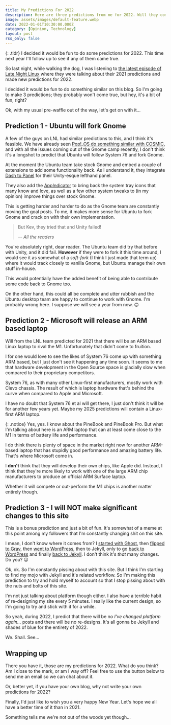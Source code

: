 ```yaml
---
title: My Predictions For 2022
description: Here are three predictions from me for 2022. Will they come true? We will find out a year from now.
image: assets/images/default-feature.webp
date: 2022-01-01T10:30:00.000Z
category: [Opinion, Technology]
layout: post
rss_only: false
---
```

{: .tldr}
I decided it would be fun to do some predictions for 2022. This time next year I'll follow up to see if any of them came true.

So last night, while walking the dog, I was listening to [the latest episode of Late Night Linux](https://latenightlinux.com/late-night-linux-episode-157/) where they were talking about their 2021 predictions and made new predictions for 2022.

I decided it would be fun to do something similar on this blog. So I'm going to make 3 predictions; they probably won't come true, but hey, it's a bit of fun, right?

Ok, with my usual pre-waffle out of the way, let's get on with it...

## Prediction 1 - Ubuntu will fork Gnome
A few of the guys on LNL had similar predictions to this, and I think it's feasible. We have already seen [Pop!_OS do something similar with COSMIC](https://www.omgubuntu.co.uk/2021/06/pop-os-21-04-available-to-download), and with all the issues coming out of the Gnome camp recently, I don't think it's a longshot to predict that Ubuntu will follow System 76 and fork Gnome.

At the moment the Ubuntu team take stock Gnome and embed a couple of extensions to add some functionality back. As I understand it, they integrate [Dash to Panel](https://extensions.gnome.org/extension/1160/dash-to-panel/) for their Unity-esque lefthand panel.

They also add the [AppIndicator](https://extensions.gnome.org/extension/615/appindicator-support/) to bring back the system tray icons that many know and love, as well as a few other system tweaks to (in my opinion) improve things over stock Gnome.

This is getting harder and harder to do as the Gnome team are constantly moving the goal posts. To me, it makes more sense for Ubuntu to fork Gnome and crack on with their own implementation.

> But Kev, they tried that and Unity failed!
>
> <cite>-- All the readers</cite>

You're absolutely right, dear reader. The Ubuntu team did try that before with Unity, and it did fail. **However** if they were to fork it this time around, I would see it as somewhat of a *soft-fork* (I think I just made that term up) where it would track closely to vanilla Gnome, but Ubuntu manage their own stuff in-house.

This would potentially have the added benefit of being able to contribute some code back to Gnome too.

On the other hand, this could all be complete and utter rubbish and the Ubuntu desktop team are happy to continue to work with Gnome. I'm probably wrong here. I suppose we will see a year from now. 🙃

## Prediction 2 - Microsoft will release an ARM based laptop
Will from the LNL team predicted for 2021 that there will be an ARM based Linux laptop to rival the M1. Unfortunately that didn't come to fruition.

I for one would love to see the likes of System 76 come up with something ARM based, but I just don't see it happening any time soon. It seems to me that hardware development in the Open Source space is glacially slow when compared to their proprietary competitors.

System 76, as with many other Linux-first manufacturers, mostly work with Clevo chassis. The result of which is laptop hardware that's behind the curve when compared to Apple and Microsoft.

I have no doubt that System 76 et al will get there, I just don't think it will be for another few years yet. Maybe my 2025 predictions will contain a Linux-first ARM laptop.

{: .notice}
Yes, yes. I know about the PineBook and PineBook Pro. But what I'm talking about here is an ARM laptop that can at least come close to the M1 in terms of battery life and performance.

I do think there is plenty of space in the market right now for another ARM-based laptop that has stupidly good performance and amazing battery life. That's where Microsoft come in.

I **don't** think that they will develop their own chips, like Apple did. Instead, I think that they're more likely to work with one of the large ARM chip manufacturers to produce an official ARM Surface laptop.

Whether it will compete or out-perform the M1 chips is another matter entirely though.

## Prediction 3 - I will NOT make significant changes to this site
This is a bonus prediction and just a bit of fun. It's somewhat of a meme at this point among my followers that I'm constantly changing shit on this site.

I mean, I don't know where it comes from? I [started with Ghost](https://kevquirk.com/medium-vs-ghost-which-one-for-a-personal-blog/), then [flipped to Grav](https://kevquirk.com/migrating-from-wordpress-to-grav/), then [went to WordPress](https://kevquirk.com/coming-full-circle-from-grav-to-wordpress/), then to Jekyll, only to go [back to WordPress](https://kevquirk.com/the-wonderful-world-of-wordpress-wizardry-for-working-with-websites/) and finally [back to Jekyll](https://kevquirk.com/goodbye-wordpress-switched-to-jekyll/). I don't think it's *that* many changes. Do you? 😜

Ok, ok. So I'm constantly pissing about with this site. But I think I'm starting to find my mojo with Jekyll and it's related workflow. So I'm making this prediction to try and hold myself to account so that I stop pissing about with the nuts and bolts of this site.

I'm not just talking about platform though either. I also have a terrible habit of re-designing my site every 5 minutes. I really like the current design, so I'm going to try and stick with it for a while.

So yeah, during 2022, I predict that there will be no *I've changed platform again...* posts and there will be no re-designs. It's all gonna be Jekyll and shades of blue for the entirety of 2022.

We. Shall. See...

## Wrapping up
There you have it, those are my predictions for 2022. What do you think? Am I close to the mark, or am I way off? Feel free to use the button below to send me an email so we can chat about it.

Or, better yet, if you have your own blog, why not write your own predictions for 2022?

Finally, I'd just like to wish you a very happy New Year. Let's hope we all have a better time of it than in 2021.

Something tells me we're not out of the woods yet though...
